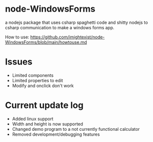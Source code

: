 # node-WindowsForms
a nodejs package that uses csharp spaghetti code and shitty nodejs to csharp communication to make a windows forms app.

How to use: https://github.com/imightexist/node-WindowsForms/blob/main/howtouse.md
# Issues
- Limited components
- Limited properties to edit
- Modify and onclick don't work
# Current update log
- Added linux support
- Width and height is now supported
- Changed demo program to a not currently functional calculator
- Removed development/debugging features

